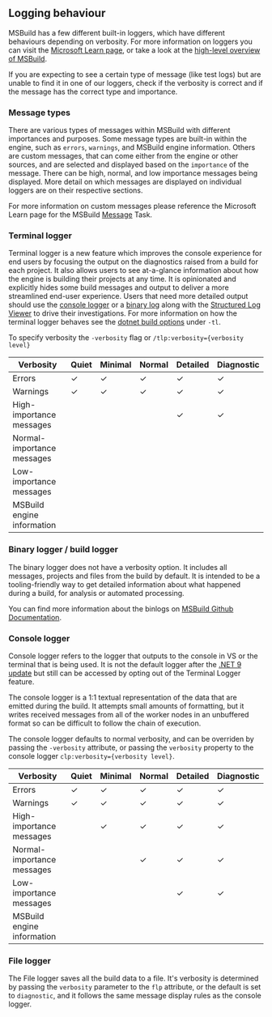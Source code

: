 ## Logging behaviour
MSBuild has a few different built-in loggers, which have different behaviours depending on verbosity. For more information on loggers you can visit the [Microsoft Learn page](https://learn.microsoft.com/visualstudio/msbuild/obtaining-build-logs-with-msbuild), or take a look at the [high-level overview of MSBuild](https://github.com/dotnet/msbuild/blob/main/documentation/High-level-overview.md#diagnosability--loggers).

If you are expecting to see a certain type of message (like test logs) but are unable to find it in one of our loggers, check if the verbosity is correct and if the message has the correct type and importance.

### Message types
There are various types of messages within MSBuild with different importances and purposes.
Some message types are built-in within the engine, such as  `errors`, `warnings`, and MSBuild engine information. Others are custom messages, that can come either from the engine or other sources, and are selected and displayed based on the `importance` of the message. There can be high, normal, and low importance messages being displayed. More detail on which messages are displayed on individual loggers are on their respective sections.

For more information on custom messages please reference the Microsoft Learn page for the MSBuild [Message](https://learn.microsoft.com/visualstudio/msbuild/message-task) Task.

### Terminal logger
Terminal logger is a new feature which improves the console experience for end users by focusing the output on the diagnostics raised from a build for each project. It also allows users to see at-a-glance information about how the engine is building their projects at any time. It is opinionated and explicitly hides some build messages and output to deliver a more streamlined end-user experience. Users that need more detailed output should use the [console logger](#console-logger) or a [binary log](#binary-logger-build-logger) along with the [Structured Log Viewer](https://msbuildlog.com/) to drive their investigations.
For more information on how the terminal logger behaves see the [dotnet build options](https://learn.microsoft.com/dotnet/core/tools/dotnet-build#options) under `-tl`.

To specify verbosity the `-verbosity` flag or `/tlp:verbosity={verbosity level}`

| Verbosity                  | Quiet | Minimal | Normal | Detailed | Diagnostic |
| ---------                  | ----- | ------- | ------ | -------- | ---------- |
| Errors                     |&check;| &check; | &check;| &check;  |   &check;  |
| Warnings                   |&check;| &check; | &check;| &check;  |   &check;  |
| High-importance messages   |       |         |        | &check;  |   &check;  |
| Normal-importance messages |
| Low-importance messages    |
| MSBuild engine information |

### Binary logger / build logger
The binary logger does not have a verbosity option. It includes all messages, projects and files from the build by default. It is intended to be a tooling-friendly way to get detailed information about what happened during a build, for analysis or automated processing.

You can find more information about the binlogs on [MSBuild Github Documentation](https://github.com/dotnet/msbuild/blob/main/documentation/wiki/Binary-Log.md).

### Console logger
Console logger refers to the logger that outputs to the console in VS or the terminal that is being used. It is not the default logger after the [.NET 9 update](https://learn.microsoft.com/en-us/dotnet/core/compatibility/sdk/9.0/terminal-logger) but still can be accessed by opting out of the Terminal Logger feature.

The console logger is a 1:1 textual representation of the data that are emitted during the build. It attempts small amounts of formatting, but it writes received messages from all of the worker nodes in an unbuffered format so can be difficult to follow the chain of execution.

The console logger defaults to normal verbosity, and can be overriden by passing the `-verbosity` attribute, or passing the `verbosity` property to the console logger `clp:verbosity={verbosity level}`.

| Verbosity                  | Quiet | Minimal | Normal | Detailed | Diagnostic |
| ---------                  | ----- | ------- | ------ | -------- | ---------- |
| Errors                     |&check;| &check; | &check;| &check;  | &check;    |
| Warnings                   |&check;| &check; | &check;| &check;  | &check;    |
| High-importance messages   |       | &check; | &check;| &check;  | &check;    |
| Normal-importance messages |       |         | &check;| &check;  | &check;    |
| Low-importance messages    |       |         |        | &check;  | &check;    |
| MSBuild engine information |       |         |        |          |            |

### File logger
The File logger saves all the build data to a file. It's verbosity is determined by passing the `verbosity` parameter to the `flp` attribute, or the default is set to `diagnostic`, and it follows the same message display rules as the console logger.

